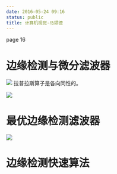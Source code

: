 ```yaml
---
date: 2016-05-24 09:16
status: public
title: 计算机视觉-马颂德
---
```


page 16
# 边缘检测与微分滤波器

![](~/09-17-26.jpg)
拉普拉斯算子是各向同性的。

![](~/09-19-37.jpg)
# 最优边缘检测滤波器
![](~/09-46-25.jpg)
# 边缘检测快速算法